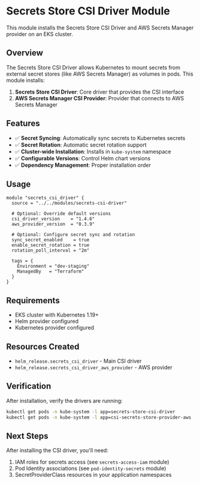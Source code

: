 # Secrets Store CSI Driver Module

This module installs the Secrets Store CSI Driver and AWS Secrets Manager provider on an EKS cluster.

## Overview

The Secrets Store CSI Driver allows Kubernetes to mount secrets from external secret stores (like AWS Secrets Manager) as volumes in pods. This module installs:

1. **Secrets Store CSI Driver**: Core driver that provides the CSI interface
2. **AWS Secrets Manager CSI Provider**: Provider that connects to AWS Secrets Manager

## Features

- ✅ **Secret Syncing**: Automatically sync secrets to Kubernetes secrets
- ✅ **Secret Rotation**: Automatic secret rotation support
- ✅ **Cluster-wide Installation**: Installs in `kube-system` namespace
- ✅ **Configurable Versions**: Control Helm chart versions
- ✅ **Dependency Management**: Proper installation order

## Usage

```hcl
module "secrets_csi_driver" {
  source = "../../modules/secrets-csi-driver"

  # Optional: Override default versions
  csi_driver_version    = "1.4.6"
  aws_provider_version  = "0.3.9"

  # Optional: Configure secret sync and rotation
  sync_secret_enabled    = true
  enable_secret_rotation = true
  rotation_poll_interval = "2m"

  tags = {
    Environment = "dev-staging"
    ManagedBy   = "Terraform"
  }
}
```

## Requirements

- EKS cluster with Kubernetes 1.19+
- Helm provider configured
- Kubernetes provider configured

## Resources Created

- `helm_release.secrets_csi_driver` - Main CSI driver
- `helm_release.secrets_csi_driver_aws_provider` - AWS provider

## Verification

After installation, verify the drivers are running:

```bash
kubectl get pods -n kube-system -l app=secrets-store-csi-driver
kubectl get pods -n kube-system -l app=csi-secrets-store-provider-aws
```

## Next Steps

After installing the CSI driver, you'll need:

1. IAM roles for secrets access (see `secrets-access-iam` module)
2. Pod Identity associations (see `pod-identity-secrets` module)
3. SecretProviderClass resources in your application namespaces
